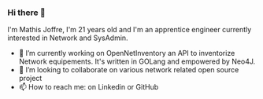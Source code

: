 ### Hi there 👋
I'm Mathis Joffre, I'm 21 years old and I'm an apprentice engineer currently interested in Network and SysAdmin.

- 🔭 I’m currently working on OpenNetInventory an API to inventorize Network equipements. It's written in GOLang and empowered by Neo4J.
- 👯 I’m looking to collaborate on various network related open source project
- 📫 How to reach me: on Linkedin or GitHub


<!--
**Joffref/Joffref** is a ✨ _special_ ✨ repository because its `README.md` (this file) appears on your GitHub profile.

Here are some ideas to get you started:

- 🔭 I’m currently working on ...
- 🌱 I’m currently learning ...
- 👯 I’m looking to collaborate on ...
- 🤔 I’m looking for help with ...
- 💬 Ask me about ...
- 📫 How to reach me: ...
- 😄 Pronouns: ...
- ⚡ Fun fact: ...
-->

